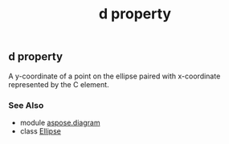 ﻿---
title: d property
second_title: Aspose.Diagram for Python via .NET API References
description: 
type: docs
weight: 70
url: /python-net/aspose.diagram/ellipse/d/
is_root: false
---

## d property


A y-coordinate of a point on the ellipse  paired with x-coordinate represented by the C element.

### See Also
* module [aspose.diagram](../../)
* class [Ellipse](/diagram/python-net/aspose.diagram/ellipse)
